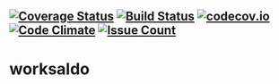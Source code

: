 [![Coverage Status](https://coveralls.io/repos/github/konikvranik/worksaldo/badge.svg?branch=master)](https://coveralls.io/github/konikvranik/worksaldo?branch=master) [![Build Status](https://travis-ci.org/konikvranik/worksaldo.svg?branch=master)](https://travis-ci.org/konikvranik/worksaldo) [![codecov.io](https://codecov.io/github/konikvranik/worksaldo/coverage.svg?branch=master)](https://codecov.io/github/konikvranik/worksaldo?branch=master) [![Code Climate](https://codeclimate.com/github/konikvranik/worksaldo/badges/gpa.svg)](https://codeclimate.com/github/konikvranik/worksaldo) [![Issue Count](https://codeclimate.com/github/konikvranik/worksaldo/badges/issue_count.svg)](https://codeclimate.com/github/konikvranik/worksaldo)
----
# worksaldo
